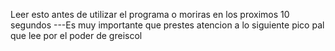 Leer esto antes de utilizar el programa o moriras en los proximos 10 segundos
---Es muy importante que prestes atencion a lo siguiente pico pal que lee por el poder de greiscol
